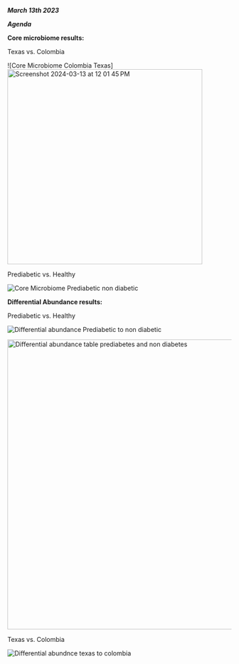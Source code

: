 
_**March 13th 2023**_

***Agenda***

**Core microbiome results:**

Texas vs. Colombia

![Core Microbiome Colombia Texas]
<img width="438" alt="Screenshot 2024-03-13 at 12 01 45 PM" src="https://github.com/loujainbilal/MICB475_Team4/assets/159101482/cc3f7ca9-be0c-45f9-8ea0-d4b3edef3b65">

Prediabetic vs. Healthy

![Core Microbiome Prediabetic non diabetic](https://github.com/loujainbilal/MICB475_Team4/assets/159101482/aec5a10a-db57-46e7-95db-d2fbb6a853f1)


**Differential Abundance results:**

Prediabetic vs. Healthy

![Differential abundance Prediabetic to non diabetic](https://github.com/loujainbilal/MICB475_Team4/assets/159101482/a2fe0179-4324-41a9-8cb3-2527209efd5f)

<img width="651" alt="Differential abundance table prediabetes and non diabetes" src="https://github.com/loujainbilal/MICB475_Team4/assets/159101482/eebf2a4b-38e5-42f5-9e11-589e14be6771">

Texas vs. Colombia 

![Differential abundnce texas to colombia](https://github.com/loujainbilal/MICB475_Team4/assets/159101482/2c7f873d-4b15-4101-8c07-5781c4de9103)






